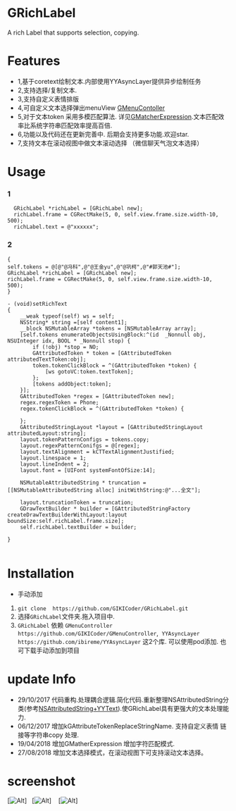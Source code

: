 # GRichLabel
A rich Label that supports selection, copying.


Features
==============
- 1,基于coretext绘制文本.内部使用YYAsyncLayer提供异步绘制任务
- 2,支持选择/复制文本.
- 3,支持自定义表情排版
- 4,可自定义文本选择弹出menuView [GMenuContoller](https://github.com/GIKICoder/GMenuController)
- 5,对于文本token 采用多模匹配算法. 详见[GMatcherExpression](https://github.com/GIKICoder/GRichLabel/tree/master/GRichLabel/GMatching).文本匹配效率比系统字符串匹配效率提高百倍.
- 6,功能以及代码还在更新完善中. 后期会支持更多功能.欢迎star.
- 7,支持文本在滚动视图中做文本滚动选择 （微信聊天气泡文本选择）



Usage
==============

### 1
```objc
  GRichLabel *richLabel = [GRichLabel new];
  richLabel.frame = CGRectMake(5, 0, self.view.frame.size.width-10, 500);
  richLabel.text = @"xxxxxx";
```
### 2
```objc
{
self.tokens = @[@"@冯科",@"@王金yu",@"@巩柯",@"#郭天池#"];
GRichLabel *richLabel = [GRichLabel new];
richLabel.frame = CGRectMake(5, 0, self.view.frame.size.width-10, 500);
}

- (void)setRichText
{
    __weak typeof(self) ws = self;
    NSString* string =[self content1];
    __block NSMutableArray *tokens = [NSMutableArray array];
    [self.tokens enumerateObjectsUsingBlock:^(id  _Nonnull obj, NSUInteger idx, BOOL * _Nonnull stop) {
        if (!obj) *stop = NO;
        GAttributedToken * token = [GAttributedToken attributedTextToken:obj];
        token.tokenClickBlock = ^(GAttributedToken *token) {
            [ws gotoVC:token.textToken];
        };
        [tokens addObject:token];
    }];
    GAttributedToken *regex = [GAttributedToken new];
    regex.regexToken = Phone;
    regex.tokenClickBlock = ^(GAttributedToken *token) {

    };
    GAttributedStringLayout *layout = [GAttributedStringLayout attributedLayout:string];
    layout.tokenPatternConfigs = tokens.copy;
    layout.regexPatternConifgs = @[regex];
    layout.textAlignment = kCTTextAlignmentJustified;
    layout.linespace = 1;
    layout.lineIndent = 2;
    layout.font = [UIFont systemFontOfSize:14];

    NSMutableAttributedString * truncation = [[NSMutableAttributedString alloc] initWithString:@"...全文"];

    layout.truncationToken = truncation;
    GDrawTextBuilder * builder = [GAttributedStringFactory createDrawTextBuilderWithLayout:layout boundSize:self.richLabel.frame.size];
    self.richLabel.textBuilder = builder;
  
}
  
```

Installation
==============

- 手动添加
1. ` git clone  https://github.com/GIKICoder/GRichLabel.git `
2. 选择`GRichLabel`文件夹.拖入项目中.
3. `GRichLabel` 依赖 `GMenuController https://github.com/GIKICoder/GMenuController`,  `YYAsyncLayer https://github.com/ibireme/YYAsyncLayer` 这2个库. 可以使用pod添加. 也可下载手动添加到项目

update Info
==============
- 29/10/2017 代码重构.处理耦合逻辑.简化代码.重新整理NSAttributedString分类(参考[NSAttributedString+YYText](https://github.com/ibireme/YYText)).使GRichLabel具有更强大的文本处理能力.
- 06/12/2017 增加kGAttributeTokenReplaceStringName. 支持自定义表情 链接等字符串copy 处理.
- 19/04/2018 增加GMatherExpression 增加字符匹配模式.
- 27/08/2018 增加文本选择模式，在滚动视图下可支持滚动文本选择。

screenshot
==============

[![Alt][screenshot1_thumb]]   [![Alt][screenshot2_thumb]]    [![Alt][screenshot3_thumb]]

[screenshot1_thumb]: https://github.com/GIKICoder/GRichLabel/blob/master/screenshot/001.png
[screenshot2_thumb]:  https://github.com/GIKICoder/GRichLabel/blob/master/screenshot/002.png
[screenshot3_thumb]: https://github.com/GIKICoder/GRichLabel/blob/master/screenshot/003.png

